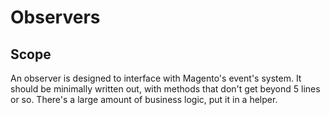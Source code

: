 # Observers
## Scope
An observer is designed to interface with Magento's event's system. It should be minimally written out, with methods that don't get beyond 5 lines or so. There's a large amount of business logic, put it in a helper.

